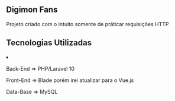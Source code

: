 ## Digimon Fans

<p> Projeto criado com o intuito somente de práticar requisições HTTP </p>

## Tecnologias Utilizadas

<div>
    <li>
       <p> Back-End    =>  PHP/Laravel 10 </p>
       <p> Front-End   =>  Blade porém irei atualizar para o Vue.js </p>
       <p> Data-Base   =>  MySQL </p>  
    </li>
</div>

